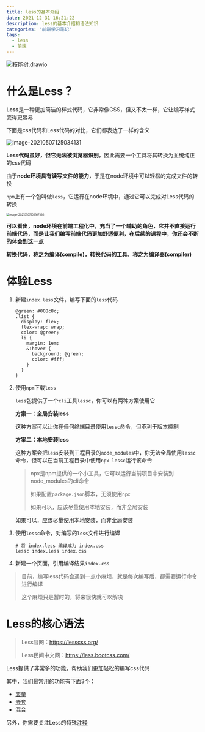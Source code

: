 ```yaml
---
title: less的基本介绍
date: 2021-12-31 16:21:22
description: less的基本介绍和语法知识
categories: "前端学习笔记"
tags: 
  - less
  - 前端
---
```



![技能树.drawio](http://mdrs.yuanjin.tech/img/20210507101924.png)

# 什么是Less？

**Less**是一种更加简洁的样式代码，它非常像CSS，但又不太一样，它让编写样式变得更容易

下面是css代码和Less代码的对比，它们都表达了一样的含义

![image-20210507125034131](http://mdrs.yuanjin.tech/img/20210507125034.png)

**Less代码虽好，但它无法被浏览器识别**，因此需要一个工具将其转换为血统纯正的css代码

由于**node环境具有读写文件的能力**，于是在node环境中可以轻松的完成文件的转换

`npm`上有一个包叫做`less`，它运行在node环境中，通过它可以完成对Less代码的转换

<img src="http://mdrs.yuanjin.tech/img/20210507105107.png" alt="image-20210507105107556" style="zoom:50%;" />

**可以看出，node环境在前端工程化中，充当了一个辅助的角色，它并不直接运行前端代码，而是让我们编写前端代码更加舒适便利，在后续的课程中，你还会不断的体会到这一点**

**转换代码，称之为编译(compile)，转换代码的工具，称之为编译器(compiler)**

# 体验Less

1. 新建`index.less`文件，编写下面的`less`代码

   ```less
   @green: #008c8c;
   .list {
     display: flex;
     flex-wrap: wrap;
     color: @green;
     li {
       margin: 1em;
       &:hover {
         background: @green;
         color: #fff;
       }
     }
   }
   ```

2. 使用`npm`下载`less`

   `less`包提供了一个`cli`工具`lessc`，你可以有两种方案使用它

   **方案一：全局安装less**

   这种方案可以让你在任何终端目录使用`lessc`命令，但不利于版本控制

   **方案二：本地安装less**

   这种方案会把`less`安装到工程目录的`node_modules`中，你无法全局使用`lessc`命令，但可以在当前工程目录中使用`npx lessc`运行该命令

   > npx是npm提供的一个小工具，它可以运行当前项目中安装到node_modules的cli命令
   >
   > 如果配置`package.json`脚本，无须使用`npx`
   >
   > 如果可以，应该尽量使用本地安装，而非全局安装

   如果可以，应该尽量使用本地安装，而非全局安装

3. 使用`lessc`命令，对编写的`less`文件进行编译

   ```shell
   # 将 index.less 编译成为 index.css
   lessc index.less index.css
   ```

4. 新建一个页面，引用编译结果`index.css`

> 目前，编写less代码会遇到一点小麻烦，就是每次编写后，都需要运行命令进行编译
>
> 这个麻烦只是暂时的，将来很快就可以解决

# Less的核心语法

>Less官网：https://lesscss.org/
>
>Less民间中文网：https://less.bootcss.com/

Less提供了非常多的功能，帮助我们更加轻松的编写css代码

其中，我们最常用的功能有下面3个：

- [变量](https://less.bootcss.com/#%E5%8F%98%E9%87%8F%EF%BC%88variables%EF%BC%89)
- [嵌套](https://less.bootcss.com/#%E5%B5%8C%E5%A5%97%EF%BC%88nesting%EF%BC%89)
- [混合](https://less.bootcss.com/#%E6%B7%B7%E5%90%88%EF%BC%88mixins%EF%BC%89)

另外，你需要关注Less的特殊[注释](https://less.bootcss.com/#%E6%B3%A8%E9%87%8A%EF%BC%88comments%EF%BC%89)





